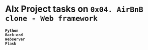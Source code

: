 # Alx Project tasks on `0x04. AirBnB clone - Web framework`
**`Python`**  
**`Back-end`**  
**`Webserver`**  
**`Flask`**
